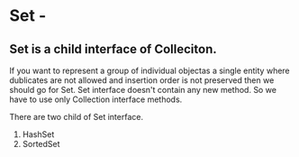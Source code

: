 # Set - 
## Set is a child interface of Colleciton.

 If you want to represent a group of individual objectas a single entity where dublicates are not allowed and insertion order is not preserved then we should go for Set.
 Set interface doesn't contain any new method. So we have to use only Collection interface methods. 

 There are two child of Set interface.

1. HashSet
2. SortedSet


